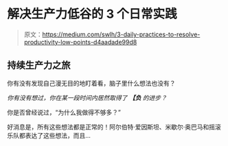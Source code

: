 # 解决生产力低谷的 3 个日常实践

> 原文：<https://medium.com/swlh/3-daily-practices-to-resolve-productivity-low-points-d4aadade99d8>

## 持续生产力之旅

你有没有发现自己漫无目的地盯着看，脑子里什么想法也没有？

*你有没有想过，你在某一段时间内居然取得了* ***【负*** *的进步？*

你是否曾经说过，“为什么我做得不够多？”

好消息是，所有这些想法都是正常的！阿尔伯特·爱因斯坦、米歇尔·奥巴马和摇滚乐队都表达了这些想法，而且…